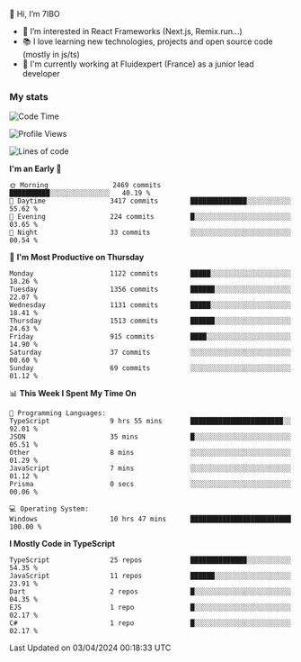 👋 Hi, I’m 7IBO

- 👀 I’m interested in React Frameworks (Next.js, Remix.run...)
- 📚 I love learning new technologies, projects and open source code (mostly in js/ts)
- 💼 I'm currently working at Fluidexpert (France) as a junior lead developer

### My stats
<!--START_SECTION:waka-->
![Code Time](http://img.shields.io/badge/Code%20Time-564%20hrs%2026%20mins-blue)

![Profile Views](http://img.shields.io/badge/Profile%20Views-0-blue)

![Lines of code](https://img.shields.io/badge/From%20Hello%20World%20I%27ve%20Written-7.2%20million%20lines%20of%20code-blue)

**I'm an Early 🐤** 

```text
🌞 Morning                2469 commits        ██████████░░░░░░░░░░░░░░░   40.19 % 
🌆 Daytime                3417 commits        ██████████████░░░░░░░░░░░   55.62 % 
🌃 Evening                224 commits         █░░░░░░░░░░░░░░░░░░░░░░░░   03.65 % 
🌙 Night                  33 commits          ░░░░░░░░░░░░░░░░░░░░░░░░░   00.54 % 
```
📅 **I'm Most Productive on Thursday** 

```text
Monday                   1122 commits        █████░░░░░░░░░░░░░░░░░░░░   18.26 % 
Tuesday                  1356 commits        ██████░░░░░░░░░░░░░░░░░░░   22.07 % 
Wednesday                1131 commits        █████░░░░░░░░░░░░░░░░░░░░   18.41 % 
Thursday                 1513 commits        ██████░░░░░░░░░░░░░░░░░░░   24.63 % 
Friday                   915 commits         ████░░░░░░░░░░░░░░░░░░░░░   14.90 % 
Saturday                 37 commits          ░░░░░░░░░░░░░░░░░░░░░░░░░   00.60 % 
Sunday                   69 commits          ░░░░░░░░░░░░░░░░░░░░░░░░░   01.12 % 
```


📊 **This Week I Spent My Time On** 

```text
💬 Programming Languages: 
TypeScript               9 hrs 55 mins       ███████████████████████░░   92.01 % 
JSON                     35 mins             █░░░░░░░░░░░░░░░░░░░░░░░░   05.51 % 
Other                    8 mins              ░░░░░░░░░░░░░░░░░░░░░░░░░   01.29 % 
JavaScript               7 mins              ░░░░░░░░░░░░░░░░░░░░░░░░░   01.12 % 
Prisma                   0 secs              ░░░░░░░░░░░░░░░░░░░░░░░░░   00.06 % 

💻 Operating System: 
Windows                  10 hrs 47 mins      █████████████████████████   100.00 % 
```

**I Mostly Code in TypeScript** 

```text
TypeScript               25 repos            ██████████████░░░░░░░░░░░   54.35 % 
JavaScript               11 repos            ██████░░░░░░░░░░░░░░░░░░░   23.91 % 
Dart                     2 repos             █░░░░░░░░░░░░░░░░░░░░░░░░   04.35 % 
EJS                      1 repo              █░░░░░░░░░░░░░░░░░░░░░░░░   02.17 % 
C#                       1 repo              █░░░░░░░░░░░░░░░░░░░░░░░░   02.17 % 
```




 Last Updated on 03/04/2024 00:18:33 UTC
<!--END_SECTION:waka-->
